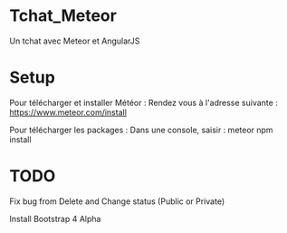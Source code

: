# Tchat_Meteor

Un tchat avec Meteor et AngularJS

# Setup

Pour télécharger et installer Météor :
Rendez vous à l'adresse suivante : https://www.meteor.com/install

Pour télécharger les packages : 
Dans une console, saisir : meteor npm install

# TODO

Fix bug from Delete and Change status (Public or Private)

Install Bootstrap 4 Alpha
